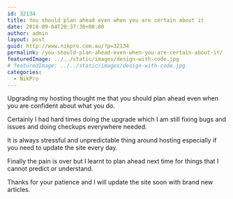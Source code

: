 ```yaml
---
id: 32134
title: You should plan ahead even when you are certain about it
date: 2018-09-04T20:37:30+00:00
author: admin
layout: post
guid: http://www.nikpro.com.au/?p=32134
permalink: /you-should-plan-ahead-even-when-you-are-certain-about-it/
featuredImage: ../../static/images/design-with-code.jpg
# featuredImage: ../../static/images/design-with-code.jpg
categories:
  - NikPro
---
```


Upgrading my hosting thought me that you should plan ahead even when you are confident about what you do.

Certainly I had hard times doing the upgrade which I am still fixing bugs and issues and doing checkups everywhere needed.

It is always stressful and unpredictable thing around hosting especially if you need to update the site every day.

Finally the pain is over but I learnt to plan ahead next time for things that I cannot predict or understand.

Thanks for your patience and I will update the site soon with brand new articles.

